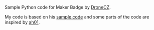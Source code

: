 Sample Python code for Maker Badge by [DroneCZ](https://github.com/dronecz).    

My code is based on his [sample code](https://github.com/dronecz/maker_badge) and some parts of the code are inspired by [ah01](https://github.com/ah01/maker_badge_nfc/blob/main/sw/code.py).